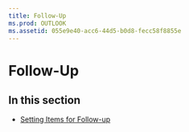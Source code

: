```yaml
---
title: Follow-Up
ms.prod: OUTLOOK
ms.assetid: 055e9e40-acc6-44d5-b0d8-fecc58f8855e
---
```



# Follow-Up

## In this section


-  [Setting Items for Follow-up](setting-items-for-follow-up.md)
    

